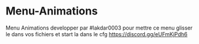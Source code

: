# Menu-Animations
Menu Animations developper par #lakdar0003
pour mettre ce menu glisser le dans vos fichiers et  start la dans le cfg
https://discord.gg/eUFmKjPdh6
